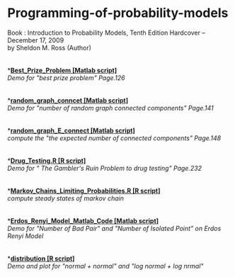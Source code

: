 Programming-of-probability-models
=================================
Book : Introduction to Probability Models, Tenth Edition Hardcover – December 17, 2009<br />
     by Sheldon M. Ross (Author)
<br />
<br />
<br />
*<font><b><u>Best_Prize_Problem  [Matlab script]</u></b></font><br />
<font><i>Demo for "best prize problem" Page.126</i></font><br />
<br />
<br />
*<font><b><u>random_graph_conncet   [Matlab script]</u></b></font><br />
<font><i>Demo for "number of random graph connected components" Page.141</i></font><br />
<br />
<br />
*<font><b><u>random_graph_E_connect  [Matlab script]</u></b></font><br />
<font><i>compute the  "the expected number of connected components" Page.148</i></font><br />
<br />
<br />
*<font><b><u>Drug_Testing.R  [R script]</u></b></font><br />
<font><i>Demo for  " The Gambler's Ruin Problem to drug testing" Page.232</i></font><br />
<br />
<br />
*<font><b><u>Markov_Chains_Limiting_Probabilities.R   [R script]</u></b></font><br />
<font><i>compute steady states of markov chain</i></font><br />
<br />
<br />
*<font><b><u>Erdos_Renyi_Model_Matlab_Code  [Matlab script]</u></b></font><br />
<font><i>Demo for "Number of Bad Pair" and "Number of Isolated Point" on Erdos Renyi Model</i></font><br />
<br />
<br />
*<font><b><u>distribution  [R script]</u></b></font><br />
<font><i>Demo and plot for "normal + normal" and "log normal + log nrmal" </i></font><br />
<br />
<br />
